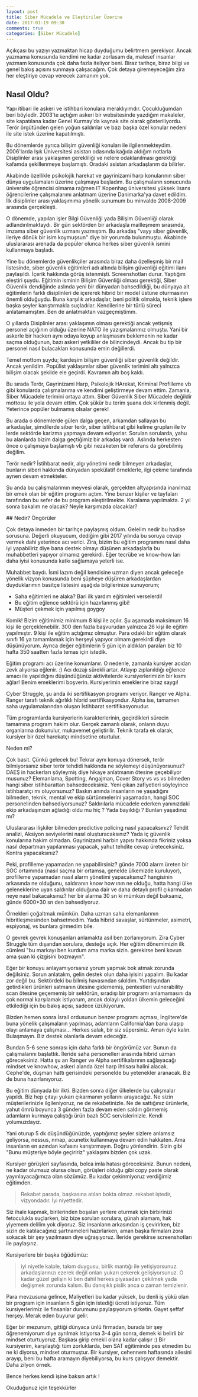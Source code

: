 ```yaml
---
layout: post
title: Siber Mücadele ve Eleştiriler Üzerine
date: 2017-01-19 09:30
comments: true
categories: [Siber Mücadele]
---
```


Açıkçası bu yazıyı yazmaktan hicap duyduğumu belirtmem gerekiyor. Ancak yazmama konusunda kendimi ne kadar zorlasam da, malesef insanlar yazmam konusunda çok daha fazla iteliyor beni. Biraz tarihçe, biraz bilgi ve genel bakış açısını sunmaya çalışacağım. Çok detaya giremeyeceğim zira her eleştiriye cevap verecek zamanım yok. <!--more-->

## Nasıl Oldu?

Yapı itibari ile askeri ve istihbari konulara meraklıyımdır. Çocukluğumdan beri böyledir. 2003'te açtığım askeri bir websitesinde yazdığım makaleler, site kapatılana kadar Genel Kurmay'da kaynak site olarak gösteriliyordu. Terör örgütünden gelen yoğun saldırılar ve bazı başka özel konular nedeni ile site istek üzerine kapatılmıştı. 

Bu dönemlerde ayrıca bilişim güvenliği konuları ile ilgilenmekteydim. 2006'larda Işık Üniversitesi asistan odasında kağıda aldığım notlarla Disiplinler arası yaklaşımın gerekliliği ve nelere odaklanılması gerektiği kafamda şekillenmeye başlamıştı. Oradaki asistan arkadaşlarım da bilirler. 

Akabinde özellikle psikolojik harekat ve gayrinizami harp konularının siber dünya uygulamaları üzerine çalışmaya başladım. Bu çalışmaların sonucunda üniversite öğrencisi olmama rağmen IT Kopenhag üniversitesi yüksek lisans öğrencilerine çalışmalarımı anlatmam üzerine Danimarka'ya davet edildim. İlk disiplinler arası yaklaşımıma yönelik sunumum bu minvalde 2008-2009 arasında gerçekleşti. 

O dönemde, yapılan işler Bilgi Güvenliği yada Bilişim Güvenliği olarak adlandırılmaktaydı. Bir gün sektörden bir arkadaşla mailleşmem sırasında, imzama siber güvenlik uzmanı yazmıştım. Bu arkadaş "vayy siber güvenlik, ileriye dönük bir isim koymuşsun" diye bir yorumda bulunmuştu. Akabinde uluslararası arenada da popüler olunca herkes siber güvenlik ismini kullanmaya başladı. 

Yine bu dönemlerde güvenlikçiler arasında biraz daha özelleşmiş bir mail listesinde, siber güvenlik eğitimleri adı altında bilişim güvenliği eğitimi ilanı paylaşıldı. İçerik hakkında görüş istenmişti. Screenshotları durur. Yaptığım eleştiri şuydu. Eğitimin isminin Bilişim Güvenliği olması gerektiği, Siber Güvenlik dendiğinde aslında yeni bir dünyadan bahsedildiği, bu dünyaya ait eğitimlerin farklı disiplinleri de içererek hibrid bir model üstüne oturmasının önemli olduğuydu. Buna karşılık arkadaşlar, beni politik olmakla, teknik işlere başka şeyler karıştırmakla suçladılar. Kendilerine bir türlü süreci anlatamamıştım. Ben de anlatmaktan vazgeçmiştimm. 

O yıllarda Disiplinler arası yaklaşımın olması gerektiği ancak yetişmiş personel açığının olduğu üzerine NATO ile yazışmalarımız olmuştu. Yani bir askerle bir hackerı aynı odaya koyup anlaşmasını beklemenin ne kadar saçma olduğunun, bazı askeri yetkililer de bilincindeydi. Ancak bu tip bir personel nasıl bulacakları konusunda emin değillerdi. 

Temel mottom şuydu; kardeşim bilişim güvenliği siber güvenlik değildir. Ancak yenildim. Popülist yaklaşımlar siber güvenlik terimini altı yalnızca bilişim olacak şekilde ele geçirdi. Kavramın altı boş kaldı. 

Bu sırada Terör, Gayrinizami Harp, Psikolojik HArekat, Kriminal Profilleme vb gibi konularda çalışmalarıma ve kendimi geliştirmeye devam ettim. Zamanla, Siber Mücadele terimini ortaya attım. Siber Güvenlik Siber Mücadele değildir mottosu ile yola devam ettim. Çok şükür bu terim şuana dek kirlenmiş değil. Yeterince popüler bulmamış olsalar gerek! 

Bu arada o dönemlerde gülen dalga geçen, arkamdan sallayan bu arkadaşlar, şimdilerde siber terör, siber istihbarat gibi kelime grupları ile tv lerde sektörde karizma yapmaya devam ediyorlar. Sorulan sorularda, yahu bu alanlarda bizim dalga geçtiğimiz bir arkadaş vardı. Aslında herkesten önce o çalışmaya başlamıştı vb gibi nezaketen bir referans da görebilmiş değilim. 

Terör nedir? İstihbarat nedir, algı yönetimi nedir bilmeyen arkadaşlar, bunların siberi hakkında dünyadan spekülatif örneklerle, ilgi çekme tarafında aynen devam etmekteler. 

Şu anda bu çalışmalarımın meyvesi olarak, gerçekten altyapısında inanılmaz bir emek olan bir eğitim programı açtım. Yine benzer kişiler ve tayfaları tarafından bu sefer de bu program eleştirilmekte. Karalama yapılmakta. 2 yıl sonra bakalım ne olacak? Neyle karşımızda olacaklar? 

## Nedir? Öngörüler

Çok detaya inmeden bir tarihçe paylaşmış oldum. Gelelim nedir bu hadise sorusuna. Değerli okuyucum, dediğim gibi 2017 yılında bu soruya cevap vermek dahi yeterince acı verici. Zira, bizim bu eğitim programını nasıl daha iyi yapabiliriz diye bana destek olmayı düşünen arkadaşlarla bu muhabbetleri yapıyor olmamız gerekirdi. Eğer tecrübe ve know-how ları daha iyisi konusunda katkı sağlamaya yeterli ise. 

Muhabbet baydı. İsmi lazım değil kendisine uzman diyen ancak geleceğe yönelik vizyon konusunda beni şüpheye düşüren arkadaşlardan duyduklarımın basitçe listesini aşağıda bilgilerinize sunuyorum; 

<ul>
  <li>Saha eğitimleri ne alaka? Bari ilk yardım eğitimleri verselerdi!</li>
  <li>Bu eğitim eğlence sektörü için hazırlanmış gibi!</li>
  <li>Müşteri çekmek için yapılmış goygoy</li>
</ul>

Komik! Bizim eğitimimiz minimum 8 kişi ile açılır. Şu aşamada maksimum 16 kişi ile gerçeklenebilir. 300 den fazla başvurudan yalnızca 26 kişi ile eğitim yapılmıştır. 9 kişi ile eğitim açtığımız olmuştur. Para odaklı bir eğitim olarak sınıfı 16 ya tamamlamak için herşeyi yapıyor olmam gerekirdi diye düşünüyorum. Ayrıca değer eğitimlerin 5 gün için aldıkları paraları biz 10 hafta 350 saatten fazla temas için istedik. 

Eğitim programı acı üzerine konumlanır. O nedenle, zamanla kursiyer acıdan zevk alıyorsa eğlenir. :) Acı dozajı sürekli artar. Atlayıp zıplanıldığı eğlence amacı ile yapıldığını düşündüğünüz aktivitelerde kursiyerlerimizin bir kısmı ağlar! Benim emeklerimi boşverin. Kursiyerimin emeklerine biraz saygı!

Cyber Struggle, şu anda iki sertifikasyon programı veriyor. Ranger ve Alpha. Ranger tarafı teknik ağırlıklı hibrid sertifikasyondur. Alpha ise, tamamen saha uygulamalarından oluşan İstihbarat sertifikasyonudur. 

Tüm programlarda kursiyerlerin karakterlerinin, geçirdikleri sürecin tamamına program hakim olur. Gerçek zamanlı olarak, onların duyu organlarına dokunulur, mukavemet geliştirilir. Teknik tarafa ek olarak, kursiyer bir özel harekatçı mindsetine oturtulur. 

Neden mi? 

Çok basit. Çünkü gelecek bu! Tekrar aynı konuya dönersek, terör bilmiyorsanız siber terör tehdidi hakkında ne söylemeyi düşünüyorsunuz? DAEŞ in hackerları şöyleymiş diye hikaye anlatmanın ötesine geçebiliyor musunuz? Elemanlama, Spotting, Angajman, Cover Story vs vs vs bilmeden hangi siber istihbarattan bahsedeceksiniz. Yeni çıkan zafiyetleri söyleyince istihbaratçı mı oluyorsunuz? Baskın anında insanların ne yaşadığını bilmeden, teknik, mental ve ekip sürtünmelerini yaşamadan, hangi SOC personelinden bahsediyorsunuz? Saldırılarla mücadele ederken yanınızdaki ekip arkadaşınızın ağladığı oldu mu hiç ? Yada bayıldığı ? Bunları yaşadınız mı? 

Uluslararası ilişkiler bilmeden predictive policing nasıl yapacaksınız? Tehdit analizi, Aksiyon seviyelerini nasıl oluşturacaksınız? Yada iç güvenlik konularına hakim olmadan. Gayrinizami harbin yapısı hakkında fikriniz yoksa nasıl departman yapılanması yapacak, yahut tehdite cevap üreteceksiniz. Kontra yapacaksınız? 

Peki, profilleme yapamadan ne yapabilirsiniz? günde 7000 alarm üreten bir SOC ortamında (nasıl saçma bir ortamsa, genelde ülkemizde kuruluyor), profilleme yapamadan nasıl alarm yönetimi yapacaksınız? hangisinin arkasında ne olduğunu, saldıranın know how ının ne olduğu, hatta hangi ülke geleneklerine uyan saldırılar olduğuna dair ve daha detaylı profil çıkarmadan neye nasıl bakacaksınız? her bir alarma 30 sn ki mümkün değil baksanız, günde 6000*30 sn den bahsediyoruz. 

Örnekleri çoğaltmak mümkün. Daha uzman saha elemanlarının hibritleşmesinden bahsetmedim. Yada hibrid savaşlar, sürtünmeler, asimetri, espiyonaj, vs bunlara girmedim bile. 

O gevrek gevrek konuşanları anlamakta asıl ben zorlanıyorum. Zira Cyber Struggle tüm dışarıdan sorulara, desteğe açık. Her eğitim dönemimizin ilk cümlesi "bu markayı ben kurdum ama marka sizin. gerekirse beni kovun ama şuan ki çizgisini bozmayın". 

Eğer bir konuyu anlayamıyorsanız yorum yapmak bok atmak zorunda değilsiniz. Sorun anlatalım, gelin destek olun daha iyisini yapalım. Bu kadar zor değil bu. Sektördeki bu bilmiş havasından sıkıldım. Yurtdışından getirdikleri ürünleri satmanın ütesine gidememiş, pentestleri vulnerability scan ötesine geçememiş bir sektörün, sıradışı bir programı anlamamasını da çok normal karşılamak istiyorum, ancak dolaylı yoldan ülkemin geleceğini etkilediği için bu bakış açısı, sadece üzülüyorum. 

Bizden hemen sonra İsrail ordusunun benzer programı açması, İngiltere'de buna yönelik çalışmaların yapılması, adamların California'dan bana ulaşıp olayı anlamaya çalışması... Herkes salak, bir siz süpersiniz. Aman öyle kalın. Bulaşmayın. Biz destek olanlarla devam edeceğiz. 


Bundan 5-6 sene sonrası için daha farklı bir öngörümüz var. Bunun da çalışmalarını başlattık. İleride saha personelleri arasında hibrid uzman göreceksiniz. Hatta şu an Ranger ve Alpha sertifikalarının sağlayacağı mindset ve knowhow, askeri alanda özel harp ihtisası halini alacak. Cephe'de, düşman hattı gerisindeki personelde bu yetenekler aranacak. Biz de buna hazırlanıyoruz. 

Bu eğitim dünyada bir ilkti. Bizden sonra diğer ülkelerde bu çalışmalar yapıldı. Biz hep çıtayı yukarı çıkarmanın yollarını arayacağız. Ne sizin müşterilerinizle ilgileniyoruz, ne de rekabetinizle. Ne de sattığınız ürünlerle, yahut ömrü boyunca 3 günden fazla devam eden saldırı görmemiş adamların kurmaya çalıştığı ürün bazlı SOC servislerinizle. Kendi yolumuzdayız. 

Yani oturup 5 dk düşündüğünüzde, yaptığımız şeyler sizlere anlamsız geliyorsa, nessus, nmap, acunetix kullanmaya devam edin hakkaten. Ama insanların en azından kafasını karıştırmayın. Doğru yönlendirin. Sizin gibi "Bunu müşteriye böyle geçiririz" yaklaşımı bizden çok uzak. 

Kursiyer görüşleri sayfasında, bolca imla hatası göreceksiniz. Bunun nedeni, ne kadar olumsuz olursa olsun, görüşleri olduğu gibi copy paste olarak yayınlayacağımıza olan sözümüz. Bu kadar çekinmiyoruz verdiğimiz eğitimden. 

<blockquote>
	Rekabet parada, başkasına atılan bokta olmaz. rekabet iştedir, vizyondadır. İyi niyettedir. 
</blockquote>

Siz ihale kapmak, birilerinden boşalan yerlere oturmak için birbirinizi fetoculukla suçlarken, biz bize sorulan sorulara, günah alamam, hak yiyemem delilim yok diyoruz. Siz insanların arkasından iş çevirirken, biz sizin de katılacağınız şartnameleri hazırlarken, aman başka firmaları zora sokacak bir şey yazılmasın diye uğraşıyoruz. İleride gerekirse screenshotları ile paylaşırız. 

Kursiyerlere bir başka öğüdümüz: 

<blockquote>
	iyi niyetle kalple, takım duygusu, birlik mantığı ile yetişiyorsunuz. arkadaşlarınızı ezerek değil onları yukarı çekerek gelişiyorsunuz. O kadar güzel gelişin ki ben dahil herkes piyasadan çekilmek yada değişmek zorunda kalsın. Bu danışıklı pislik anca o zaman temizlenir. 
</blockquote>

Para mevzusuna gelince, Maliyetleri bu kadar yüksek, bu denli iş yükü olan bir program için insanların 5 gün için istediği ücreti istiyoruz. Tüm kursiyerlerimiz ile finsanlar durumunu paylaşıyorum şirketin. Gayet şeffaf herşey. Merak eden buyurur gelir. 

Eğer bir mezunum, gittiği dünyaca ünlü firmadan, burada bir şey öğrenemiyorum diye ayrılmak istiyorsa 3-4 gün sonra, demek ki belirli bir mindset oturtuyoruz. Başkası girip emekli olana kadar çalışır :) Bir kursiyerim, karşılaştığı tüm zorluklarda, ben SAT eğitiminde pes etmedim bu ne ki diyorsa, mindset oturmuştur. Bir kursiyer, cehennem haftasında ailesini arayıp, beni bu hafta aramayın diyebiliyorsa, bu kurs çalışıyor demektir. Daha zilyon örnek. 

Bence herkes kendi işine baksın artık ! 

Okuduğunuz için teşekkürler 
